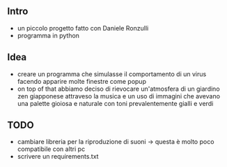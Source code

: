 ## Intro
- un piccolo progetto fatto con Daniele Ronzulli
- programma in python

## Idea
- creare un programma che simulasse il comportamento di un virus facendo apparire molte finestre come popup
- on top of that abbiamo deciso di rievocare un'atmosfera di un giardino zen giapponese attraveso la musica e un uso di immagini che avevano una palette gioiosa e naturale con toni prevalentemente gialli e verdi

## TODO
- cambiare libreria per la riproduzione di suoni -> questa è molto poco compatibile con altri pc
- scrivere un requirements.txt